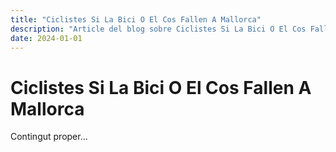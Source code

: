 ```yaml
---
title: "Ciclistes Si La Bici O El Cos Fallen A Mallorca"
description: "Article del blog sobre Ciclistes Si La Bici O El Cos Fallen A Mallorca"
date: 2024-01-01
---
```


# Ciclistes Si La Bici O El Cos Fallen A Mallorca

Contingut proper...
